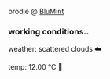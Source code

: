 brodie @ [BluMint](https://www.linkedin.com/company/blumint-io/)

<!--weather_start-->
### working conditions..

weather: scattered clouds ☁️

temp: 12.00 °C 👕

<!--weather_end-->
